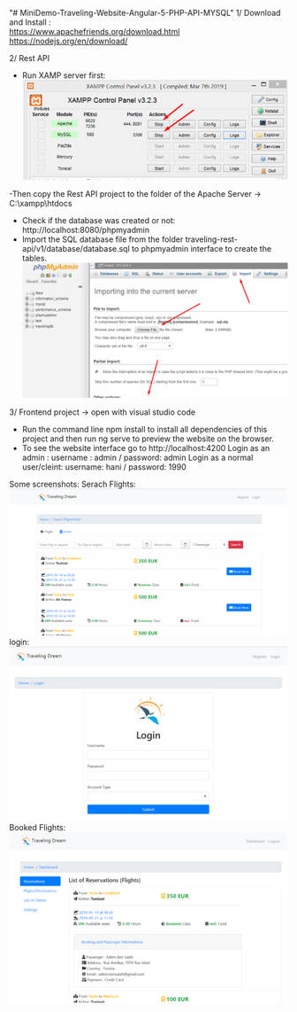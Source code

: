 "# MiniDemo-Traveling-Website-Angular-5-PHP-API-MYSQL"
1/ Download and Install :  
https://www.apachefriends.org/download.html
https://nodejs.org/en/download/ 

2/ Rest API
- Run XAMP server first:
![alt text](https://github.com/Heni-ghodbane/MiniDemo-Traveling-Website-Angular-5-PHP-API-MYSQL/blob/master/screenshots/startXAMPP.png)


-Then copy the Rest API project to the folder of the Apache Server  -> C:\xampp\htdocs
- Check if the database was created or not: http://localhost:8080/phpmyadmin
- Import the SQL database file from the folder traveling-rest-api/v1/database/database.sql to phpmyadmin interface to create the tables.
![alt text](https://github.com/Heni-ghodbane/MiniDemo-Traveling-Website-Angular-5-PHP-API-MYSQL/blob/master/screenshots/importDB.png)

3/ Frontend project  -> open with visual studio code

- Run the command line npm install to install all dependencies of this project and then run ng serve to preview the website on the browser.
- To see the website interface go to http://localhost:4200
    Login as an admin : username : admin / password: admin
    Login as a normal user/cleint: username: hani / password: 1990

Some screenshots:
Serach Flights:
![alt text](https://github.com/Heni-ghodbane/MiniDemo-Traveling-Website-Angular-5-PHP-API-MYSQL/blob/master/screenshots/search.png)
login:
![alt text](https://github.com/Heni-ghodbane/MiniDemo-Traveling-Website-Angular-5-PHP-API-MYSQL/blob/master/screenshots/login.png)
Booked Flights:
![alt text](https://github.com/Heni-ghodbane/MiniDemo-Traveling-Website-Angular-5-PHP-API-MYSQL/blob/master/screenshots/bookingflight.png)

